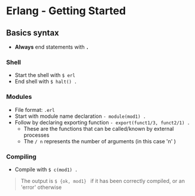 # Erlang - Getting Started

## Basics syntax

 - **Always** end statements with **` . `**

### Shell

 - Start the shell with `$ erl`
 - End shell with `$ halt() . `

### Modules

 - File format: ` .erl `
 - Start with module name declaration ` - module(mod1) . `
 - Follow by declaring exporting function ` - export(funct1/3, funct2/1) . `
   - These are the functions that can be called/known by external processes
   - The ` / n ` represents the number of arguments (in this case 'n' ) 

### Compiling 

 - Compile with  `$ c(mod1) . `
 > The output is `$ {ok, mod1} ` if it has been correctly compiled, or an 'error' otherwise



